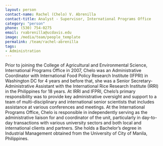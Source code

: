 ```yaml
---
layout: person
contact-name: Rachel (Chelo) V. Abrenilla
contact-title: Analyst - Supervisor, International Programs Office
category: "person"
phone: (530) 754-0275
email: rvabrenilla@ucdavis.edu
image: /media/team/people_template
permalink: /team/rachel-abrenilla
tags:
- Administration
---
```


Prior to joining the College of Agricultural and Environmental Science, International Programs Office in 2007, Chelo was an Administrative Coordinator with International Food Policy Research Institute (IFPRI) in Washington DC for 4 years and before that, she was a Senior Secretary-Administrative Assistant with the International Rice Research Institute (IRRI) in the Philippines for 18 years. At IRRI and IFPRI, Chelo’s primary responsibility was to provide key administrative oversight and support to a team of multi-disciplinary and international senior scientists that includes assistance at various conferences and meetings. At the International Programs Office, Chelo is responsible in independently serving as the administrative liaison for and coordinator of the unit, particularly in day-to-day transactions with various university sectors and both local and international clients and partners. She holds a Bachelor’s degree in Industrial Management obtained from the University of City of Manila, Philippines.
